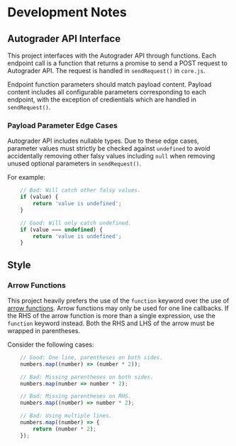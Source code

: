 # Development Notes

## Autograder API Interface

This project interfaces with the Autograder API through functions.
Each endpoint call is a function that returns a promise to send a POST request to Autograder API.
The request is handled in `sendRequest()` in `core.js`.

Endpoint function parameters should match payload content.
Payload content includes all configurable parameters corresponding to each endpoint,
with the exception of credientials which are handled in `sendRequest()`.

### Payload Parameter Edge Cases

Autograder API includes nullable types.
Due to these edge cases, parameter values must strictly be checked against `undefined`
to avoid accidentally removing other falsy values including `null`
when removing unused optional parameters in `sendRequest()`.

For example:
```javascript
    // Bad: Will catch other falsy values.
    if (value) {
        return 'value is undefined';
    }

    // Good: Will only catch undefined.
    if (value === undefined) {
        return 'value is undefined';
    }
```

## Style

### Arrow Functions

This project heavily prefers the use of the `function` keyword over the use of
[arrow functions](https://developer.mozilla.org/en-US/docs/Web/JavaScript/Reference/Functions/Arrow_functions).
Arrow functions may only be used for one line callbacks.
If the RHS of the arrow function is more than a single expression,
use the `function` keyword instead.
Both the RHS and LHS of the arrow must be wrapped in parentheses.

Consider the following cases:
```javascript
    // Good: One line, parentheses on both sides.
    numbers.map((number) => (number * 2));

    // Bad: Missing parentheses on both sides.
    numbers.map(number => number * 2);

    // Bad: Missing parentheses on RHS.
    numbers.map((number) => number * 2);

    // Bad: Using multiple lines.
    numbers.map((number) => {
        return (number * 2);
    });
```
